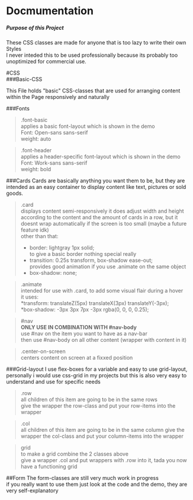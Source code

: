 <h1>Docmumentation</h1>
<h5>Purpose of this Project</h5>
<article>
These CSS classes are made for anyone that is too lazy to write their own Styles<br>
I never inteded this to be used professionally because its probably too unoptimized for commercial use.
</article>

#CSS<br>
###Basic-CSS


This File holds "basic" CSS-classes that are used for arranging content within the Page responsively and naturally


###Fonts

>.font-basic <br>
>applies a basic font-layout which is shown in the demo<br>
>Font: Open-sans sans-serif <br>
>weight: auto

>.font-header <br>
>applies a header-specific font-layout which is shown in the demo <br>
>Font: Work-sans sans-serif <br>
>weight: bold

###Cards
Cards are basically anything you want them to be, but they are intended as an easy container to display content like text, pictures or sold goods.

>.card<br>
>displays content semi-responsively
>it does adjust width and height according to the content and the amount of cards in a row, but it doesnt wrap automatically if the screen is too small (maybe a future feature idk) <br>
>other than that:
>* border: lightgray 1px solid;<br>
> to give a basic border nothing special really
>* transition: 0.25s transform, box-shadow ease-out;<br>
> provides good animation if you use .animate on the same object
>* box-shadow: none;

>.animate<br>
>intended for use with .card, to add some visual flair during a hover<br>
>it uses:<br>
>*transform: translateZ(5px) translateX(3px) translateY(-3px);<br>
>*box-shadow: -3px 3px 7px -3px rgba(0, 0, 0, 0.25);<br>

>\#nav <br>
>**ONLY USE IN COMBINATION WITH \#nav-body**<br>
>use \#nav on the item you want to have as a nav-bar <br>
>then use \#nav-body on all other content (wrapper with content in it)

>.center-on-screen<br>
>centers content on screen at a fixxed position

###Grid-layout
I use flex-boxes for a variable and easy to use grid-layout, personally i would use css-grid in my projects but this is also very easy to understand and use for specific needs
>.row<br>
>all children of this item are going to be in the same rows<br>
>give the wrapper the row-class and put your row-items into the wrapper


>.col<br>
>all children of this item are going to be in the same column
>give the wrapper the col-class and put your column-items into the wrapper

>grid<br>
>to make a grid combine the 2 classes above<br>
>give a wrapper .col and put wrappers with .row into it, tada you now have a functioning grid


##Form
The form-classes are still very much work in progress<br>
if you really want to use them just look at the code and the demo, they are very self-explanatory 